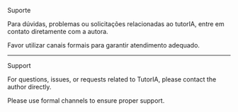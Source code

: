 Suporte

Para dúvidas, problemas ou solicitações relacionadas ao tutorIA, entre em contato diretamente com a autora.  

Favor utilizar canais formais para garantir atendimento adequado.

 
---


Support

For questions, issues, or requests related to TutorIA, please contact the author directly.  

Please use formal channels to ensure proper support.

